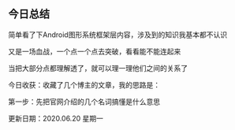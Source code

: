 ## 今日总结



简单看了下Android图形系统框架层内容，涉及到的知识我基本都不认识

又是一场血战，一个点一个点去突破，看看能不能连起来

当把大部分点都理解透了，就可以理一理他们之间的关系了



今日收获：收藏了几个博主的文章，我的思路是：

第一步：先把官网介绍的几个名词搞懂是什么意思



更新日期：2020.06.20 星期一
